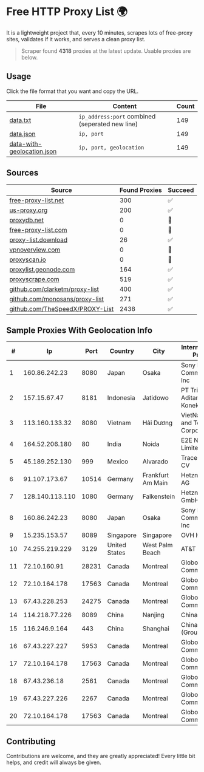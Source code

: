 
# Free HTTP Proxy List 🌍

It is a lightweight project that, every 10 minutes, scrapes lots of free-proxy sites, validates if it works, and serves a clean proxy list.


> Scraper found **4318** proxies at the latest update. Usable proxies are below.

## Usage

Click the file format that you want and copy the URL.


|File|Content|Count|
|----|-------|-----|
|[data.txt](https://raw.githubusercontent.com/themiralay/Proxy-List-World/master/data.txt)|`ip_address:port` combined (seperated new line)|149|
|[data.json](https://raw.githubusercontent.com/themiralay/Proxy-List-World/master/data.json)|`ip, port`|149|
|[data-with-geolocation.json](https://raw.githubusercontent.com/themiralay/Proxy-List-World/master/data-with-geolocation.json)|`ip, port, geolocation`|149|

## Sources

|Source|Found Proxies|Succeed|
|------|-------------|-------|
|[free-proxy-list.net](https://free-proxy-list.net)|300|✅|
|[us-proxy.org](https://www.us-proxy.org)|200|✅|
|[proxydb.net](http://proxydb.net)|0|🚫|
|[free-proxy-list.com](https://free-proxy-list.com/?page=&port=&type%5B%5D=http&type%5B%5D=https&up_time=0&search=Search)|0|🚫|
|[proxy-list.download](https://www.proxy-list.download/HTTP)|26|✅|
|[vpnoverview.com](https://vpnoverview.com/privacy/anonymous-browsing/free-proxy-servers)|0|🚫|
|[proxyscan.io](https://www.proxyscan.io)|0|🚫|
|[proxylist.geonode.com](https://proxylist.geonode.com/api/proxy-list?limit=300&page=1&sort_by=lastChecked&sort_type=desc&protocols=http,https)|164|✅|
|[proxyscrape.com](https://api.proxyscrape.com/v2/?request=displayproxies&protocol=http&timeout=10000&country=all&ssl=all&anonymity=all)|519|✅|
|[github.com/clarketm/proxy-list](https://raw.githubusercontent.com/clarketm/proxy-list/master/proxy-list-raw.txt)|400|✅|
|[github.com/monosans/proxy-list](https://raw.githubusercontent.com/monosans/proxy-list/main/proxies/http.txt)|271|✅|
|[github.com/TheSpeedX/PROXY-List](https://raw.githubusercontent.com/TheSpeedX/PROXY-List/master/http.txt)|2438|✅|


## Sample Proxies With Geolocation Info

|#|Ip|Port|Country|City|Internet Service Provider|
|-|--|----|-------|----|-------------------------|
|1|160.86.242.23|8080|Japan|Osaka|Sony Network Communications Inc|
|2|157.15.67.47|8181|Indonesia|Jatidowo|PT Trimitra Aditama Koneksindo|
|3|113.160.133.32|8080|Vietnam|Hải Dương|VietNam Post and Telecom Corporation|
|4|164.52.206.180|80|India|Noida|E2E Networks Limited|
|5|45.189.252.130|999|Mexico|Alvarado|Tracered SA De CV|
|6|91.107.173.67|10514|Germany|Frankfurt Am Main|Hetzner Online AG|
|7|128.140.113.110|1080|Germany|Falkenstein|Hetzner Online GmbH|
|8|160.86.242.23|8080|Japan|Osaka|Sony Network Communications Inc|
|9|15.235.153.57|8089|Singapore|Singapore|OVH Hosting|
|10|74.255.219.229|3129|United States|West Palm Beach|AT&T Corp.|
|11|72.10.160.91|28231|Canada|Montreal|GloboTech Communications|
|12|72.10.164.178|17563|Canada|Montreal|GloboTech Communications|
|13|67.43.228.253|24275|Canada|Montreal|GloboTech Communications|
|14|114.218.77.226|8089|China|Nanjing|China Telecom|
|15|116.246.9.164|443|China|Shanghai|China Telecom (Group)|
|16|67.43.227.227|5953|Canada|Montreal|GloboTech Communications|
|17|72.10.164.178|17563|Canada|Montreal|GloboTech Communications|
|18|67.43.236.18|2561|Canada|Montreal|GloboTech Communications|
|19|67.43.227.226|2267|Canada|Montreal|GloboTech Communications|
|20|72.10.164.178|17563|Canada|Montreal|GloboTech Communications|



## Contributing

Contributions are welcome, and they are greatly appreciated! Every
little bit helps, and credit will always be given.


